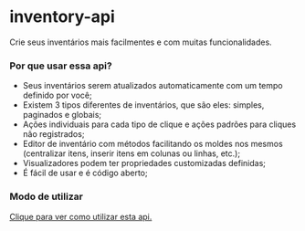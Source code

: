 # inventory-api

Crie seus inventários mais facilmentes e com muitas funcionalidades.

### Por que usar essa api?

- Seus inventários serem atualizados automaticamente com um tempo definido por você;
- Existem 3 tipos diferentes de inventários, que são eles: simples, paginados e globais;
- Ações individuais para cada tipo de clique e ações padrões para cliques não registrados;
- Editor de inventário com métodos facilitando os moldes nos mesmos (centralizar itens, inserir itens em colunas ou
  linhas, etc.);
- Visualizadores podem ter propriedades customizadas definidas;
- É fácil de usar e é código aberto;

### Modo de utilizar

[Clique para ver como utilizar esta api.](https://github.com/HenryFabio/inventory-api/wiki)